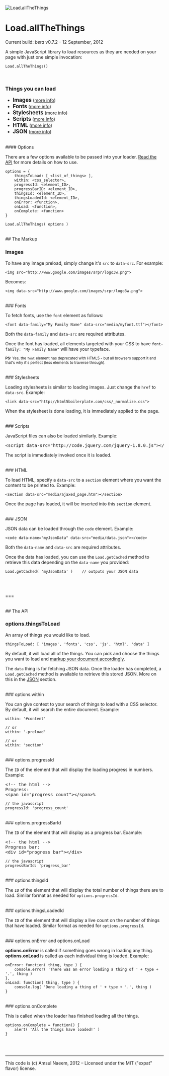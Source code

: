 ![Load.allTheThings](http://i.imgur.com/PdbF7.png)

Load.allTheThings
=================

Current build: _beta_ v0.7.2 – 12 September, 2012

A simple JavaScript library to load resources as they are needed on your page with just one simple invocation:

```
Load.allTheThings()
```


<br>

### Things you can load

- <big>**Images**</big> ([more info](#images))
- <big>**Fonts**</big> ([more info](#fonts))
- <big>**Stylesheets**</big> ([more info](#stylesheets))
- <big>**Scripts**</big> ([more info](#scripts))
- <big>**HTML**</big> ([more info](#html))
- <big>**JSON**</big> ([more info](#json))


<br>
#### Options

There are a few options available to be passed into your loader. [Read the API](#the-api) for more details on how to use.

```
options = {
	thingsToLoad: [ <list_of_things> ],
	within: <css_selector>,
	progressId: <element_ID>,
	progressBarID: <element_ID>,
	thingsId: <element_ID>,
	thingsLoadedId: <element_ID>,
	onError: <function>,
	onLoad: <function>,
	onComplete: <function>
}

Load.allTheThings( options )
```





<br>
## The Markup


### Images


To have any image preload, simply change it's `src` to `data-src`. For example:

```
<img src="http://www.google.com/images/srpr/logo3w.png">
```

Becomes:

```
<img data-src="http://www.google.com/images/srpr/logo3w.png">
```

<br>
### Fonts

To fetch fonts, use the `font` element as follows:

```
<font data-family="My Family Name" data-src="media/myfont.ttf"></font>
```

Both the `data-family` and `data-src` are required attributes.

Once the font has loaded, all elements targeted with your CSS to have `font-family: "My Family Name"` will have your typeface.


<sub>__PS:__ Yes, the `font` element has deprecated with HTML5 - but all browsers support it and that's why it's perfect (less elements to traverse through).</sub>


<br>
### Stylesheets

Loading stylesheets is similar to loading images. Just change the `href` to `data-src`. Example:

```
<link data-src="http://html5boilerplate.com/css/_normalize.css">
```

When the stylesheet is done loading, it is immediately applied to the page.


<br>
### Scripts

JavaScript files can also be loaded similarly. Example:

<pre>
&lt;script data-src="http://code.jquery.com/jquery-1.8.0.js"&gt;&lt;/script&gt;
</pre>

The script is immediately invoked once it is loaded.


<br>
### HTML

To load HTML, specify a `data-src` to a `section` element where you want the content to be printed to. Example:

```
<section data-src="media/ajaxed_page.htm"></section>
```

Once the page has loaded, it will be inserted into this `section` element.


<br>
### JSON

JSON data can be loaded through the `code` element. Example:

```
<code data-name="myJsonData" data-src="media/data.json"></code>
```

Both the `data-name` and `data-src` are required attributes.

Once the data has loaded, you can use the `Load.getCached` method to retrieve this data depending on the `data-name` you provided:

```
Load.getCached( 'myJsonData' )    // outputs your JSON data
```

<br><br>

===


<br>
## The API

### options.thingsToLoad

An array of things you would like to load.

```
thingsToLoad: [ 'images', 'fonts', 'css', 'js', 'html', 'data' ]
```

By default, it will load all of the things. You can pick and choose the things you want to load and [markup your document accordingly](#Markup).

The `data` thing is for fetching JSON data. Once the loader has completed, a `Load.getCached` method is available to retrieve this stored JSON. More on this in the [JSON](#JSON) section.


<br>
### options.within

You can give context to your search of things to load with a CSS selector. By default, it will search the entire document. Example:

```
within: '#content'

// or
within: '.preload'

// or
within: 'section'
```

<br>
### options.progressId

The `ID` of the element that will display the loading progress in numbers. Example:

<pre>
&lt;!-- the html -->
Progress:
&lt;span id="progress_count"&gt;&lt;/span&gt;%
</pre>

```
// the javascript
progressId: 'progress_count'
```

<br>
### options.progressBarId

The `ID` of the element that will display as a progress bar. Example:

<pre>
&lt;!-- the html -->
Progress bar:
&lt;div id="progress_bar"&gt;&lt;/div&gt;
</pre>

```
// the javascript
progressBarId: 'progress_bar'
```

<br>
### options.thingsId

The `ID` of the element that will display the total number of things there are to load. Similar format as needed for `options.progressId`.

<br>
### options.thingsLoadedId

The `ID` of the element that will display a live count on the number of things that have loaded. Similar format as needed for `options.progressId`.


<br>
### options.onError and options.onLoad

__options.onError__ is called if something goes wrong in loading any thing. __options.onLoad__ is called as each individual thing is loaded. Example:

```
onError: function( thing, type ) {
    console.error( 'There was an error loading a thing of ' + type + '.', thing )
},
onLoad: function( thing, type ) {
    console.log( 'Done loading a thing of ' + type + '.', thing )
}
```

<br>
### options.onComplete

This is called when the loader has finished loading all the things.

```
options.onComplete = function() {
    alert( 'All the things have loaded!' )
}
```




<br><br>

---
This code is (c) Amsul Naeem, 2012 – Licensed under the MIT ("expat" flavor) license.
